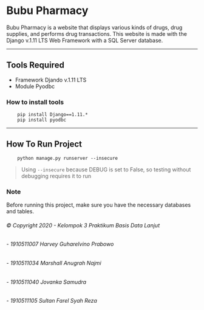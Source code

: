 # Bubu Pharmacy
Bubu Pharmacy is a website that displays various kinds of drugs, drug supplies, and performs drug transactions. This website is made with the Django v.1.11 LTS Web Framework with a SQL Server database.

---

## Tools Required
 - Framework Djando v.1.11 LTS
 - Module Pyodbc

### How to install tools
```
    pip install Django==1.11.*
    pip install pyodbc
```

---

## How To Run Project
```
    python manage.py runserver --insecure
```

> Using `--insecure` because DEBUG is set to False, so testing without debugging requires it to run

### Note
Before running this project, make sure you have the necessary databases and tables.

###### © Copyright 2020 - Kelompok 3 Praktikum Basis Data Lanjut
###### - 1910511007 Harvey Guharelvino Prabowo
###### - 1910511034 Marshall Anugrah Najmi
###### - 1910511040 Jovanka Samudra
###### - 1910511105 Sultan Farel Syah Reza